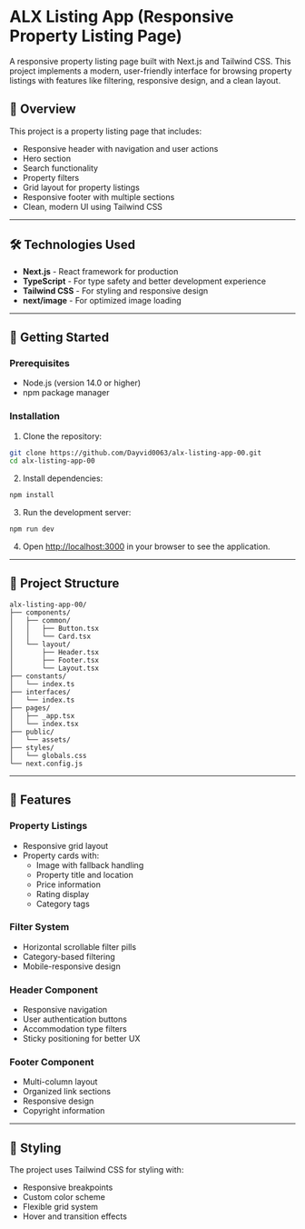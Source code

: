 # ALX Listing App (Responsive Property Listing Page)

A responsive property listing page built with Next.js and Tailwind CSS. This project implements a modern, user-friendly interface for browsing property listings with features like filtering, responsive design, and a clean layout.

## 📝 Overview

This project is a property listing page that includes:
- Responsive header with navigation and user actions
- Hero section
- Search functionality
- Property filters
- Grid layout for property listings
- Responsive footer with multiple sections
- Clean, modern UI using Tailwind CSS

---

## 🛠️ Technologies Used

- **Next.js** - React framework for production
- **TypeScript** - For type safety and better development experience
- **Tailwind CSS** - For styling and responsive design
- **next/image** - For optimized image loading

---

## 🚀 Getting Started

### Prerequisites

- Node.js (version 14.0 or higher)
- npm package manager

### Installation

1. Clone the repository:
```bash
git clone https://github.com/Dayvid0063/alx-listing-app-00.git
cd alx-listing-app-00
```

2. Install dependencies:
```bash
npm install
```

3. Run the development server:
```bash
npm run dev
```

4. Open [http://localhost:3000](http://localhost:3000) in your browser to see the application.

---

## 📁 Project Structure

```
alx-listing-app-00/
├── components/
│   ├── common/
│   │   ├── Button.tsx
│   │   └── Card.tsx
│   └── layout/
│       ├── Header.tsx
│       ├── Footer.tsx
│       └── Layout.tsx
├── constants/
│   └── index.ts
├── interfaces/
│   └── index.ts
├── pages/
│   ├── _app.tsx
│   └── index.tsx
├── public/
│   └── assets/
├── styles/
│   └── globals.css
└── next.config.js
```

---

## 🎯 Features

### Property Listings
- Responsive grid layout
- Property cards with:
  - Image with fallback handling
  - Property title and location
  - Price information
  - Rating display
  - Category tags

### Filter System
- Horizontal scrollable filter pills
- Category-based filtering
- Mobile-responsive design

### Header Component

- Responsive navigation
- User authentication buttons
- Accommodation type filters
- Sticky positioning for better UX

### Footer Component
- Multi-column layout
- Organized link sections
- Responsive design
- Copyright information

---

## 🎨 Styling

The project uses Tailwind CSS for styling with:
- Responsive breakpoints
- Custom color scheme
- Flexible grid system
- Hover and transition effects
